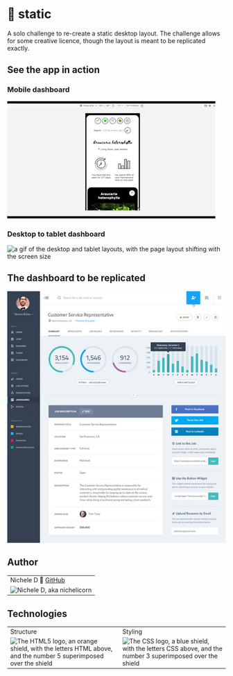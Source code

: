 # 🗼 static
A solo challenge to re-create a static desktop layout. The challenge allows for some creative licence, though the layout is meant to be replicated exactly.

## See the app in action
### Mobile dashboard
![a gif of the mobile layout of the page, scrolling top to bottom](/assets/mobile.gif)

### Desktop to tablet dashboard
![a gif of the desktop and tablet layouts, with the page layout shifting with the screen size](/assets/desktop-tablet.gif)


## The dashboard to be replicated
![a desktop layout with a header, several buttons, and a table outlining a job description](/assets/static-comp-challenge-3.jpg)


## Author
<table>
    <tr>
        <td>Nichele D 🦄 <a href="https://github.com/nichelicorn">GitHub</td>
    </tr>
    </tr>
        <td><img src="https://avatars.githubusercontent.com/u/63027000?v=4" alt="Nichele D, aka nichelicorn" width="150" height="auto" /></td>
    </tr>
</table>

## Technologies
<table>
    <tr>
<!--         <td>Functionality</td> -->
        <td>Structure</td>
        <td>Styling</td>
<!--         <td>Style Maintenance</td> -->
<!--         <td>Bundler</td> -->
    </tr>
    </tr>
<!--         <td><img src="https://upload.wikimedia.org/wikipedia/commons/thumb/9/99/Unofficial_JavaScript_logo_2.svg/1200px-Unofficial_JavaScript_logo_2.svg.png" alt="The JavaScript logo, a yellow square with the uppercase letters JS in the lower right corner" width="100" height="auto" /></td> -->
         <td><img src="https://upload.wikimedia.org/wikipedia/commons/thumb/6/61/HTML5_logo_and_wordmark.svg/240px-HTML5_logo_and_wordmark.svg.png" alt="The HTML5 logo, an orange shield, with the letters HTML above, and the number 5 superimposed over the shield" width="100" height="auto" /></td>
        <td><img src="https://upload.wikimedia.org/wikipedia/commons/thumb/d/d5/CSS3_logo_and_wordmark.svg/240px-CSS3_logo_and_wordmark.svg.png" alt="The CSS logo, a blue shield, with the letters CSS above, and the number 3 superimposed over the shield" width="100" height="auto" /></td>
<!--         <td><img src="https://upload.wikimedia.org/wikipedia/commons/thumb/9/96/Sass_Logo_Color.svg/220px-Sass_Logo_Color.svg.png" alt="The Sass logo, a cursive rendition of the name Sass in mauve lettering" width="100" height="auto" /></td>         -->
<!--         <td><img src="https://raw.githubusercontent.com/webpack/media/master/logo/icon.png" alt="The webpack logo, a blue three-dimensional box, turned at an agle to the viewer. There is a smaller box inside in a darker shade of blue. Each edge of the box is outlined in white" width="100" height="auto" /></td> -->
    </tr>
</table>

